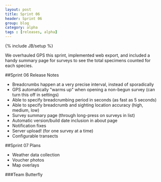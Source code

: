 ```yaml
---
layout: post
title: Sprint 06
header: Sprint 06
group: blog
category: alpha
tags : [releases, alpha]
---
```

{% include JB/setup %}

We overhauled GPS this sprint, implemented web export, and included a handy summary page for surveys to see the total specimens counted for each species.

##Sprint 06 Release Notes  
- Breadcrumbs happen at a very precise interval, instead of sporadically
- GPS automatically "warms up" when opening a non-begun survey (can turn this off in settings)
- Able to specify breadcrumbing period in seconds (as fast as 5 seconds)
- Able to specify breadcrumb and sighting location accuracy (high, medium, low)
- Survey summary page (through long-press on surveys in list)
- Automatic version/build date inclusion in about page
- Notification fixes
- Server upload! (for one survey at a time)
- Configurable transects

##Sprint 07 Plans
- Weather data collection
- Voucher photos
- Map overlays


###Team Butterfly
